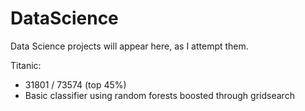 # DataScience
Data Science projects will appear here, as I attempt them.

Titanic:
- 31801 / 73574 (top 45%)
- Basic classifier using random forests boosted through gridsearch
